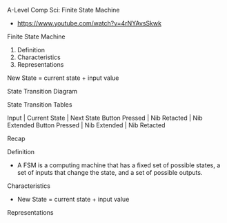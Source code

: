 A-Level Comp Sci: Finite State Machine
- https://www.youtube.com/watch?v=4rNYAvsSkwk

Finite State Machine
1. Definition
2. Characteristics
3. Representations

New State = current state + input value

State Transition Diagram

State Transition Tables

Input           | Current State | Next State
Button Pressed  | Nib Retacted  | Nib Extended
Button Pressed  | Nib Extended  | Nib Retacted

Recap

Definition
- A FSM is a computing machine that has a fixed set of possible states, a set of inputs that change the state, and a set of possible outputs.

Characteristics
- New State = current state + input value

Representations
